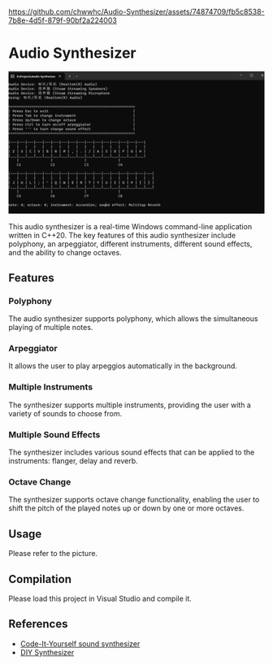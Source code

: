 

https://github.com/chwwhc/Audio-Synthesizer/assets/74874709/fb5c8538-7b8e-4d5f-879f-90bf2a224003

# Audio Synthesizer 

![Synthesizer screen shot](./pics/synth-pic.png)

This audio synthesizer is a real-time Windows command-line application written in C++20. 
The key features of this audio synthesizer include polyphony, an arpeggiator, different instruments, different sound effects, and the ability to change octaves.

## Features

### Polyphony

The audio synthesizer supports polyphony, which allows the simultaneous playing of multiple notes. 

### Arpeggiator

It allows the user to play arpeggios automatically in the background.

### Multiple Instruments

The synthesizer supports multiple instruments, providing the user with a variety of sounds to choose from.

### Multiple Sound Effects

The synthesizer includes various sound effects that can be applied to the instruments: flanger, delay and reverb.

### Octave Change

The synthesizer supports octave change functionality, enabling the user to shift the pitch of the played notes up or down by one or more octaves. 

## Usage
Please refer to the picture.

## Compilation
Please load this project in Visual Studio and compile it.

## References
- [Code-It-Yourself sound synthesizer](https://github.com/OneLoneCoder/synth/tree/master)
- [DIY Synthesizer](https://blog.demofox.org/diy-synthesizer/)
